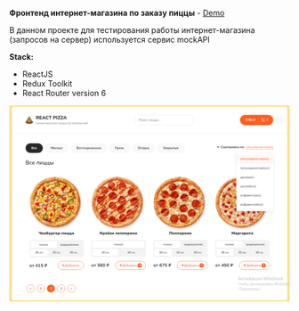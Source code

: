 __Фронтенд интернет-магазина по заказу пиццы__ - [Demo](https://sergeibesunov.github.io/react-pizza/)


В данном проекте для тестирования работы интернет-магазина (запросов на сервер) используется сервис mockAPI

__Stack:__

- ReactJS
- Redux Toolkit
- React Router version 6

 ![DemoImg](demo1.png)

